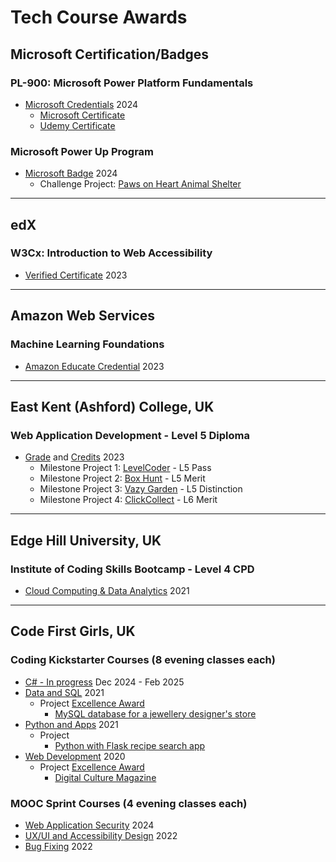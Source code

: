# Tech Course Awards

## Microsoft Certification/Badges
### PL-900: Microsoft Power Platform Fundamentals
* [Microsoft Credentials](https://learn.microsoft.com/en-us/users/janetdornan-1391/credentials/certification/power-platform-fundamentals?tab=credentials-tab) 2024
  - [Microsoft Certificate](media/ms-pl900.png)
  - [Udemy Certificate](media/uc-pl900.jpg)

### Microsoft Power Up Program
* [Microsoft Badge](https://www.credly.com/badges/00b2aa00-42ea-4d06-aa87-85b45291bb47/linked_in_profile) 2024
  - Challenge Project: [Paws on Heart Animal Shelter](https://github.com/janet-dev/power-up-animal-shelter)

<hr>

## edX
### W3Cx: Introduction to Web Accessibility
* [Verified Certificate](https://courses.edx.org/certificates/4ab36b1c0d344a9a8bbc2efe83cc1f84) 2023

<hr>

## Amazon Web Services
### Machine Learning Foundations
* [Amazon Educate Credential](https://www.credly.com/badges/c0540cdb-083a-4a40-98ac-260a2023ee39/linked_in?t=s1an2c) 2023

<hr>

## East Kent (Ashford) College, UK
### Web Application Development - Level 5 Diploma
* [Grade](media/web-app-l5-grade.jpeg) and [Credits](media/web-app-l5-credits.jpeg) 2023
  - Milestone Project 1: [LevelCoder](https://github.com/janet-dev/ci-milestone-project-1) - L5 Pass
  - Milestone Project 2: [Box Hunt](https://github.com/janet-dev/ci-milestone-project-2) - L5 Merit
  - Milestone Project 3: [Vazy Garden](https://github.com/janet-dev/ci-milestone-project-3) - L5 Distinction
  - Milestone Project 4: [ClickCollect](https://github.com/janet-dev/ci-milestone-project-4) - L6 Merit

<hr>

## Edge Hill University, UK
### Institute of Coding Skills Bootcamp - Level 4 CPD
* [Cloud Computing & Data Analytics](media/ioc-cloud-data.jpg) 2021

<hr>

## Code First Girls, UK
### Coding Kickstarter Courses (8 evening classes each)
* [C# - In progress](https://codefirstgirls.com/courses/coding-kickstarter/) Dec 2024 - Feb 2025
* [Data and SQL](media/cfg-data-sql.pdf) 2021
  - Project [Excellence Award](media/cfg-data-sql-project.pdf)
    - [MySQL database for a jewellery designer's store](https://github.com/janet-dev/jewellery-designers-database)
* [Python and Apps](media/cfg-python-apps.pdf) 2021
  - Project
    - [Python with Flask recipe search app](https://github.com/janet-dev/food-flask)
* [Web Development](media/cfg-web-dev.pdf) 2020
  - Project [Excellence Award](media/cfg-web-dev-project.pdf)
    - [Digital Culture Magazine](https://github.com/janet-dev/code-culture-club)

### MOOC Sprint Courses (4 evening classes each)
* [Web Application Security](media/cfg-web-app-sec.pdf) 2024
* [UX/UI and Accessibility Design](media/cfg-ux-ui.pdf) 2022
* [Bug Fixing](media/cfg-bug-fixing.pdf) 2022
